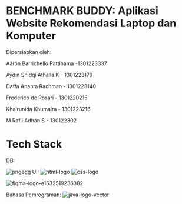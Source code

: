 # BENCHMARK BUDDY: Aplikasi Website Rekomendasi Laptop dan Komputer
Dipersiapkan oleh:

Aaron Barrichello Pattinama -1301223337

Aydin Shidqi Athalla K - 1301223179

Daffa Ananta Rachman - 1301223140

Frederico de Rosari - 1301220215

Khairunida Khumaira - 1301223216

M Rafli Adhan S - 130122302

# Tech Stack
DB:

![pngegg](https://github.com/user-attachments/assets/27b16f75-eaf4-4fed-89b5-76561a9c6d16)
UI:
![html-logo](https://github.com/user-attachments/assets/708fa2c1-c33a-4fdf-a02e-7325836314b4)
![css-logo](https://github.com/user-attachments/assets/3b07cd3b-30d0-4fb7-9781-ba4a2f2bb1a0)

![figma-logo-e1632519236382](https://github.com/user-attachments/assets/171ff12c-a548-4fcf-83a4-0eadbedebd06)

Bahasa Pemrograman:
![java-logo-vector](https://github.com/user-attachments/assets/27f384db-a3b4-4a79-a9e0-d662863260e1)


